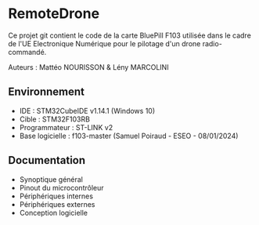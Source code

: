 # RemoteDrone
Ce projet git contient le code de la carte BluePill F103 utilisée dans le cadre de l'UE Electronique Numérique pour le pilotage d'un drone radio-commandé.

Auteurs : Mattéo NOURISSON & Lény MARCOLINI

## Environnement
* IDE : STM32CubeIDE v1.14.1 (Windows 10)
* Cible : STM32F103RB
* Programmateur : ST-LINK v2
* Base logicielle : f103-master (Samuel Poiraud - ESEO - 08/01/2024)

## Documentation
* Synoptique général
* Pinout du microcontrôleur
* Périphériques internes
* Périphériques externes
* Conception logicielle
